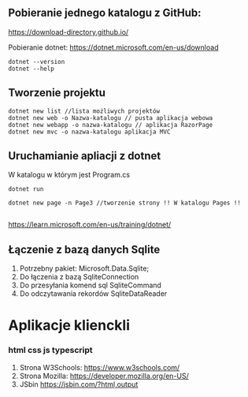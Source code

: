 ## Pobieranie jednego katalogu z GitHub:

https://download-directory.github.io/


Pobieranie dotnet: https://dotnet.microsoft.com/en-us/download

```console
dotnet --version
dotnet --help
```
## Tworzenie projektu 

```console
dotnet new list //lista możliwych projektów
dotnet new web -o Nazwa-katalogu // pusta aplikacja webowa
dotnet new webapp -o nazwa-katalogu // aplikacja RazorPage
dotnet new mvc -o nazwa-katalogu aplikacja MVC
```
## Uruchamianie apliacji z dotnet
W katalogu w którym jest Program.cs
```console
dotnet run

dotnet new page -n Page3 //tworzenie strony !! W katalogu Pages !!


```
https://learn.microsoft.com/en-us/training/dotnet/

## Łączenie z bazą danych Sqlite
1. Potrzebny pakiet: Microsoft.Data.Sqlite;
2. Do łączenia z bazą SqliteConnection
3. Do przesyłania komend sql SqliteCommand
4. Do odczytawania rekordów SqliteDataReader



# Aplikacje klienckli
### html css js typescript
1. Strona W3Schools: https://www.w3schools.com/
2. Strona Mozilla: https://developer.mozilla.org/en-US/
3. JSbin https://jsbin.com/?html,output